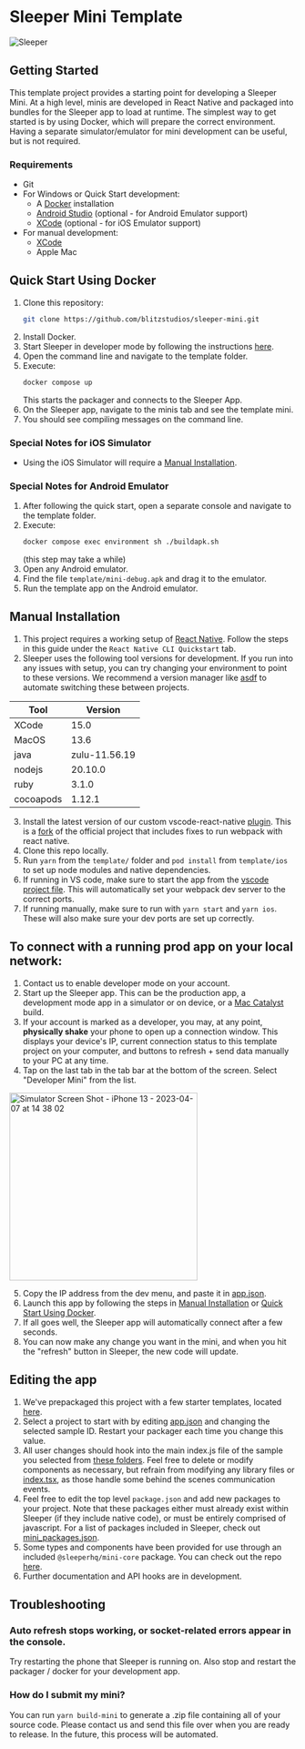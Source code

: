 # Sleeper Mini Template

![Sleeper](https://user-images.githubusercontent.com/61988202/223927288-c54734de-39f9-40c5-bb24-d1b193c9c374.png)

## Getting Started

This template project provides a starting point for developing a Sleeper Mini. At a high level, minis are developed in React Native and packaged into bundles for the Sleeper app to load at runtime. The simplest way to get started is by using Docker, which will prepare the correct environment. Having a separate simulator/emulator for mini development can be useful, but is not required.

### Requirements

- Git
- For Windows or Quick Start development:
  - A [Docker](https://docs.docker.com/get-docker/) installation
  - [Android Studio](https://developer.android.com/studio) (optional - for Android Emulator support)
  - [XCode](https://developer.apple.com/xcode/) (optional - for iOS Emulator support)
- For manual development:
  - [XCode](https://developer.apple.com/xcode/)
  - Apple Mac 

## Quick Start Using Docker

1. Clone this repository:
    ```sh
    git clone https://github.com/blitzstudios/sleeper-mini.git
    ```
2. Install Docker.
3. Start Sleeper in developer mode by following the instructions [here](to-connect-with-a-running-prod-app-on-your-local-network).
4. Open the command line and navigate to the template folder.
5. Execute:
    ```sh
    docker compose up
    ```
    This starts the packager and connects to the Sleeper App.
8. On the Sleeper app, navigate to the minis tab and see the template mini.
9. You should see compiling messages on the command line.

### Special Notes for iOS Simulator

- Using the iOS Simulator will require a [Manual Installation](#manual-installation).

### Special Notes for Android Emulator

1. After following the quick start, open a separate console and navigate to the template folder.
2. Execute:
    ```sh
    docker compose exec environment sh ./buildapk.sh
    ```
    (this step may take a while)
3. Open any Android emulator.
4. Find the file `template/mini-debug.apk` and drag it to the emulator.
5. Run the template app on the Android emulator.


## Manual Installation

1. This project requires a working setup of [React Native](https://reactnative.dev/docs/environment-setup?guide=native). Follow the steps in this guide under the `React Native CLI Quickstart` tab.
2. Sleeper uses the following tool versions for development. If you run into any issues with setup, you can try changing your environment to point to these versions. We recommend a version manager like [asdf](https://asdf-vm.com/) to automate switching these between projects.

| Tool | Version |
| --- | --- |
| XCode | 15.0 |
| MacOS | 13.6 |
| java | zulu-11.56.19 |
| nodejs | 20.10.0 |
| ruby | 3.1.0 |
| cocoapods | 1.12.1 |

3. Install the latest version of our custom vscode-react-native [plugin](https://github.com/blitzstudios/sleeper-mini/blob/main/template/dev_tools/vscode-react-native-3.3.0.vsix). This is a [fork](https://github.com/blitzstudios/vscode-react-native/commits/release/3.3) of the official project that includes fixes to run webpack with react native.
4. Clone this repo locally.
5. Run `yarn` from the `template/` folder and `pod install` from `template/ios` to set up node modules and native dependencies.
6. If running in VS code, make sure to start the app from the [vscode project file](https://github.com/blitzstudios/sleeper-mini/blob/main/template.code-workspace). This will automatically set your webpack dev server to the correct ports.
7. If running manually, make sure to run with `yarn start` and `yarn ios`. These will also make sure your dev ports are set up correctly.

## To connect with a running prod app on your local network:

1. Contact us to enable developer mode on your account.
2. Start up the Sleeper app. This can be the production app, a development mode app in a simulator or on device, or a [Mac Catalyst](https://apps.apple.com/us/app/sleeper-fantasy-sports/id987367543) build.
3. If your account is marked as a developer, you may, at any point, <b>physically shake</b> your phone to open up a connection window. This displays your device's IP, current connection status to this template project on your computer, and buttons to refresh + send data manually to your PC at any time.
4. Tap on the last tab in the tab bar at the bottom of the screen. Select "Developer Mini" from the list.

<img width="330" alt="Simulator Screen Shot - iPhone 13 - 2023-04-07 at 14 38 02" src="https://github.com/blitzstudios/sleeper-mini/assets/61988202/71607a24-14ad-45a2-a9b7-e70f32e02f53">

5. Copy the IP address from the dev menu, and paste it in [app.json](https://github.com/blitzstudios/sleeper-mini/blob/main/template/app.json).
6. Launch this app by following the steps in [Manual Installation](#Manual-Installation) or [Quick Start Using Docker](#quick-start-using-docker).
7. If all goes well, the Sleeper app will automatically connect after a few seconds.
8. You can now make any change you want in the mini, and when you hit the "refresh" button in Sleeper, the new code will update.

## Editing the app

1. We've prepackaged this project with a few starter templates, located [here](https://github.com/blitzstudios/sleeper-mini/tree/main/template/src).
2. Select a project to start with by editing [app.json](https://github.com/blitzstudios/sleeper-mini/blob/6938294b47fb4f764f9e5e70e8b7d00749f38b4e/template/app.json#L6) and changing the selected sample ID. Restart your packager each time you change this value.
3. All user changes should hook into the main index.js file of the sample you selected from [these folders](https://github.com/blitzstudios/sleeper-mini/tree/main/template/src). Feel free to delete or modify components as necessary, but refrain from modifying any library files or [index.tsx](https://github.com/blitzstudios/sleeper-mini/blob/main/template/index.tsx), as those handle some behind the scenes communication events.
4. Feel free to edit the top level `package.json` and add new packages to your project. Note that these packages either must already exist within Sleeper (if they include native code), or must be entirely comprised of javascript. For a list of packages included in Sleeper, check out [mini_packages.json](https://github.com/blitzstudios/sleeper-mini/blob/main/template/mini_packages.json).
5. Some types and components have been provided for use through an included `@sleeperhq/mini-core` package. You can check out the repo [here](https://github.com/blitzstudios/sleeper-mini-core).
6. Further documentation and API hooks are in development.

## Troubleshooting

### Auto refresh stops working, or socket-related errors appear in the console.
Try restarting the phone that Sleeper is running on. Also stop and restart the packager / docker for your development app.

### How do I submit my mini?
You can run `yarn build-mini` to generate a .zip file containing all of your source code. Please contact us and send this file over when you are ready to release. In the future, this process will be automated.
